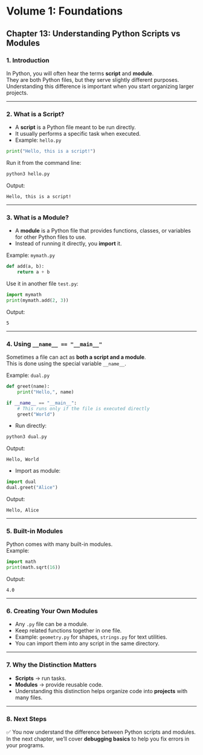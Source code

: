 # Volume 1: Foundations
## Chapter 13: Understanding Python Scripts vs Modules

### 1. Introduction
In Python, you will often hear the terms **script** and **module**.  
They are both Python files, but they serve slightly different purposes.  
Understanding this difference is important when you start organizing larger projects.  

---

### 2. What is a Script?
- A **script** is a Python file meant to be run directly.  
- It usually performs a specific task when executed.  
- Example: `hello.py`  

```python
print("Hello, this is a script!")
```

Run it from the command line:

```bash
python3 hello.py
```

Output:

```
Hello, this is a script!
```

---

### 3. What is a Module?
- A **module** is a Python file that provides functions, classes, or variables for other Python files to use.  
- Instead of running it directly, you **import** it.  

Example: `mymath.py`

```python
def add(a, b):
    return a + b
```

Use it in another file `test.py`:

```python
import mymath
print(mymath.add(2, 3))
```

Output:

```
5
```

---

### 4. Using `__name__ == "__main__"`
Sometimes a file can act as **both a script and a module**.  
This is done using the special variable `__name__`.

Example: `dual.py`

```python
def greet(name):
    print("Hello,", name)

if __name__ == "__main__":
    # This runs only if the file is executed directly
    greet("World")
```

- Run directly:  

```bash
python3 dual.py
```

Output:  

```
Hello, World
```

- Import as module:

```python
import dual
dual.greet("Alice")
```

Output:  

```
Hello, Alice
```

---

### 5. Built-in Modules
Python comes with many built-in modules.  
Example:

```python
import math
print(math.sqrt(16))
```

Output:

```
4.0
```

---

### 6. Creating Your Own Modules
- Any `.py` file can be a module.  
- Keep related functions together in one file.  
- Example: `geometry.py` for shapes, `strings.py` for text utilities.  
- You can import them into any script in the same directory.  

---

### 7. Why the Distinction Matters
- **Scripts** → run tasks.  
- **Modules** → provide reusable code.  
- Understanding this distinction helps organize code into **projects** with many files.  

---

### 8. Next Steps
✅ You now understand the difference between Python scripts and modules.  
In the next chapter, we’ll cover **debugging basics** to help you fix errors in your programs.